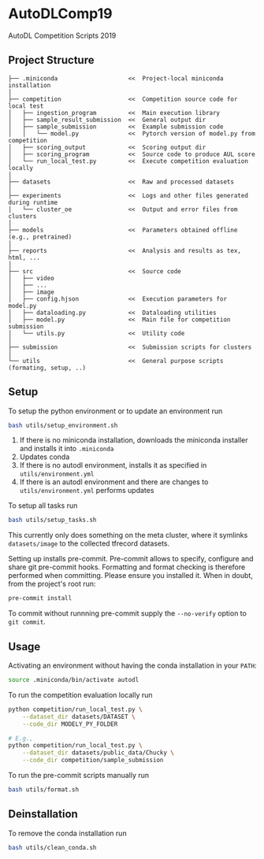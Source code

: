 # AutoDLComp19
AutoDL Competition Scripts 2019


## Project Structure

```
├── .miniconda                    <<  Project-local miniconda installation
│
├── competition                   <<  Competition source code for local test
│   ├── ingestion_program         <<  Main execution library
│   ├── sample_result_submission  <<  General output dir
│   ├── sample_submission         <<  Example submission code
│   │   └── model.py              <<  Pytorch version of model.py from competition
│   ├── scoring_output            <<  Scoring output dir
│   ├── scoring_program           <<  Source code to produce AUL score
│   └── run_local_test.py         <<  Execute competition evaluation locally
│
├── datasets                      <<  Raw and processed datasets
│
├── experiments                   <<  Logs and other files generated during runtime
│   └── cluster_oe                <<  Output and error files from clusters
│
├── models                        <<  Parameters obtained offline (e.g., pretrained)
│
├── reports                       <<  Analysis and results as tex, html, ...
│
├── src                           <<  Source code
│   ├── video
│   ├── ...
│   ├── image
│   ├── config.hjson              <<  Execution parameters for model.py
│   ├── dataloading.py            <<  Dataloading utilities
│   ├── model.py                  <<  Main file for competition submission
│   └── utils.py                  <<  Utility code
│
├── submission                    <<  Submission scripts for clusters
│
└── utils                         <<  General purpose scripts (formating, setup, ..)
```


## Setup

To setup the python environment or to update an environment run
```bash
bash utils/setup_environment.sh
```

1. If there is no miniconda installation, downloads the miniconda installer and installs it into `.miniconda`
1. Updates conda
1. If there is no autodl environment, installs it as specified in `utils/environment.yml`
1. If there is an autodl environment and there are changes to `utils/environment.yml` performs updates

To setup all tasks run
```bash
bash utils/setup_tasks.sh
```

This currently only does something on the meta cluster, where it symlinks `datasets/image` to the collected tfrecord datasets.


Setting up installs pre-commit. Pre-commit allows to specify, configure and share git pre-commit hooks. Formatting and format checking is therefore performed when committing. Please ensure you installed it. When in doubt, from the project's root run:
```bash
pre-commit install
```

To commit without runnning pre-commit supply the `--no-verify` option to `git commit`.

## Usage


Activating an environment without having the conda installation in your `PATH`:
```bash
source .miniconda/bin/activate autodl
```

To run the competition evaluation locally run
```bash
python competition/run_local_test.py \
    --dataset_dir datasets/DATASET \
    --code_dir MODELY_PY_FOLDER

# E.g.,
python competition/run_local_test.py \
    --dataset_dir datasets/public_data/Chucky \
    --code_dir competition/sample_submission
```

To run the pre-commit scripts manually run
```bash
bash utils/format.sh
```


## Deinstallation

To remove the conda installation run

```bash
bash utils/clean_conda.sh
```

